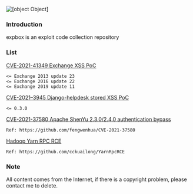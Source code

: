 ![[object Object]](https://socialify.git.ci/0x0021h/expbox/image?description=1&name=1&stargazers=1&theme=Light)

### Introduction
expbox is an exploit code collection repository


### List
[CVE-2021-41349 Exchange XSS PoC](https://github.com/0x0021h/expbox/blob/main/cve-2021-41349-poc.py)
```
<= Exchange 2013 update 23
<= Exchange 2016 update 22
<= Exchange 2019 update 11
```
[CVE-2021–3945 Django-helpdesk stored XSS PoC](https://github.com/0x0021h/expbox/blob/main/cve-2021%E2%80%933945-poc.txt)
```
<= 0.3.0
```

[CVE-2021-37580 Apache ShenYu 2.3.0/2.4.0 authentication bypass](https://github.com/0x0021h/expbox/blob/main/cve-2021-37580-poc.py)
```
Ref: https://github.com/fengwenhua/CVE-2021-37580
```


[Hadoop Yarn RPC RCE](https://github.com/0x0021h/expbox/blob/main/Hadoop%20Yarn%20RPC%20RCE.md)
```
Ref: https://github.com/cckuailong/YarnRpcRCE
```

### Note

All content comes from the Internet, if there is a copyright problem, please contact me to delete.
